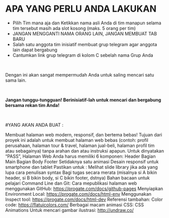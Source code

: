 # APA YANG PERLU ANDA LAKUKAN
<ul>
  <li>Pilih Tim mana aja dan Ketikkan nama asli Anda di tim manapun selama tim tersebut masih ada slot kosong (maks. 5 orang per tim)</li>
  <li>JANGAN MENGGANTI NAMA ORANG LAIN, JANGAN MEMBUAT TAB BARU</li>
  <li>Salah satu anggota tim inisiatif membuat grup telegram agar anggota lain dapat bergabung</li>
  <li>Cantumkan link grup telegram di kolom C sebelah nama Grup Anda</li>
</ul>

<br>

Dengan ini akan sangat mempermudah Anda untuk saling mencari satu sama lain.

<br>

<b>Jangan tunggu-tungguan! Berinisiatif-lah untuk mencari  dan bergabung bersama rekan tim Anda!</b>

<br>

#YANG AKAN ANDA BUAT :

Membuat halaman web modern, responsif, dan bertema bebas!
Tujuan dari proyek ini adalah untuk membuat halaman web bebas (contoh: profil perusahaan, halaman tour & travel, halaman jual-beli, halaman profil tim atau sebagainya) tanpa arahan dan atau instruksi apapun.
Untuk dinyatakan “PASS”, Halaman Web Anda harus memiliki 6 komponen:
Header
Bagian Main
Bagian Body
Footer
Setidaknya satu animasi
Desain responsif untuk smartphone dan tablet
Pastikan untuk :
Melihat slide library jika ada yang lupa cara penulisan syntax
Bagi tugas secara merata (misalnya si A bikin header, si B bikin body, si C bikin footer, dstnya)
Bahan bacaan untuk pelajari Command Line dan Git: 
Cara mepublikasi halaman web menggunakan GitHub: https://progate.com/docs/github-pages
Menyiapkan Environment Local: https://progate.com/docs/html-env
Menggunakan Inspect tool: https://progate.com/docs/html-dev
Referensi tambahan:
Color code: https://flatuicolors.com/ 
Berbagai macam animasi CSS: CSS Animations
Untuk mencari gambar ilustrasi: http://undraw.co/
